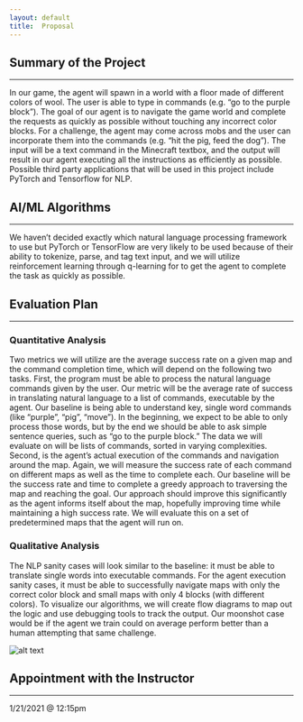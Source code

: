 ```yaml
---
layout: default
title:  Proposal
---
```


## Summary of the Project
---
In our game, the agent will spawn in a world with a floor made of different colors of wool. The user is able to type in commands (e.g. “go to the purple block”). The goal of our agent is to navigate the game world and complete the requests as quickly as possible without touching any incorrect color blocks. For a challenge, the agent may come across mobs and the user can incorporate them into the commands (e.g. “hit the pig, feed the dog”). The input will be a text command in the Minecraft textbox, and the output will result in our agent executing all the instructions as efficiently as possible. Possible third party applications that will be used in this project include PyTorch and Tensorflow for NLP.

## AI/ML Algorithms
---
We haven’t decided exactly which natural language processing framework to use but PyTorch or TensorFlow are very likely to be used because of their ability to tokenize, parse, and tag text input, and we will utilize reinforcement learning through q-learning for to get the agent to complete the task as quickly as possible.

## Evaluation Plan
---

### Quantitative Analysis
Two metrics we will utilize are the average success rate on a given map and the command completion time, which will depend on the following two tasks. First, the program must be able to process the natural language commands given by the user. Our metric will be the average rate of success in translating natural language to a list of commands, executable by the agent. Our baseline is being able to understand key, single word commands (like “purple”, “pig”, “move”). In the beginning, we expect to be able to only process those words, but by the end we should be able to ask simple sentence queries, such as “go to the purple block.” The data we will evaluate on will be lists of commands, sorted in varying complexities. Second, is the agent’s actual execution of the commands and navigation around the map. Again, we will measure the success rate of each command on different maps as well as the time to complete each. Our baseline will be the success rate and time to complete a greedy approach to traversing the map and reaching the goal. Our approach should improve this significantly as the agent informs itself about the map, hopefully improving time while maintaining a high success rate. We will evaluate this on a set of predetermined maps that the agent will run on.

### Qualitative Analysis
The NLP sanity cases will look similar to the baseline: it must be able to translate single words into executable commands. For the agent execution sanity cases, it must be able to successfully navigate maps with only the correct color block and small maps with only 4 blocks (with different colors). To visualize our algorithms, we will create flow diagrams to map out the logic and use debugging tools to track the output. Our moonshot case would be if the agent we train could on average perform better than a human attempting that same challenge.

![alt text](https://github.com/KimJee/Phoenix/blob/master/docs/proposal_img/diagram1.jpg "Diagram1")


## Appointment with the Instructor
---
1/21/2021 @ 12:15pm

















